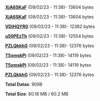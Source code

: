 [**XjA6SKaF**](/data/XjA6SKaF.txt) (09/02/23 - 11:38)- 13604 bytes

[**XjA6SKaF**](/data/XjA6SKaF.txt) (09/02/23 - 11:38)- 13604 bytes

[**VDiHQYR0**](/data/VDiHQYR0.txt) (09/02/23 - 11:38)- 12382 bytes

[**u50PEzTh**](/data/u50PEzTh.txt) (09/02/23 - 11:38)- 12554 bytes

[**PZLQkkhG**](/data/PZLQkkhG.txt) (09/02/23 - 11:38)- 12376 bytes

[**T5xmskPi**](/data/T5xmskPi.txt) (09/02/23 - 11:38)- 14119 bytes

[**T5xmskPi**](/data/T5xmskPi.txt) (09/02/23 - 11:38)- 14119 bytes

[**PZLQkkhG**](/data/PZLQkkhG.txt) (09/02/23 - 11:38)- 12376 bytes

**Total Datas**: 9098

**Total Size**: 60.18 MB / 60.2 MB